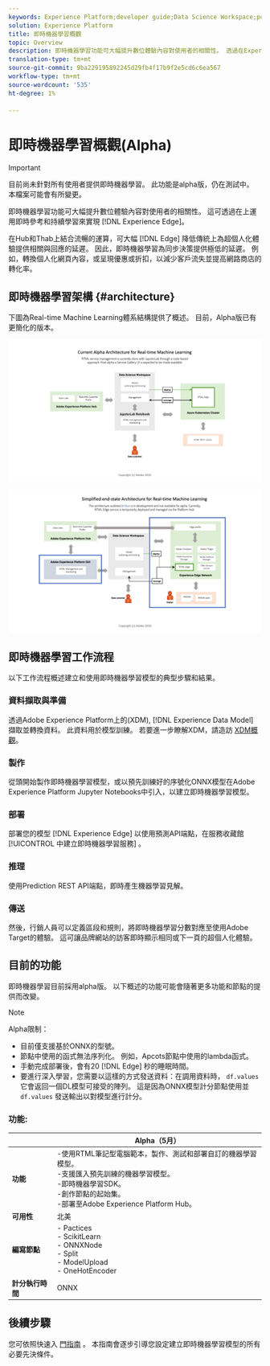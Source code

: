```yaml
---
keywords: Experience Platform;developer guide;Data Science Workspace;popular topics;Real time machine learning;
solution: Experience Platform
title: 即時機器學習概觀
topic: Overview
description: 即時機器學習功能可大幅提升數位體驗內容對使用者的相關性。 透過在Experience Edge上運用即時參考和持續學習，您就能做到這一點。
translation-type: tm+mt
source-git-commit: 9ba229195892245d29fb4f17b9f2e5cd6c6ea567
workflow-type: tm+mt
source-wordcount: '535'
ht-degree: 1%

---
```



# 即時機器學習概觀(Alpha)

>[!IMPORTANT]
>
>目前尚未針對所有使用者提供即時機器學習。 此功能是alpha版，仍在測試中。 本檔案可能會有所變更。

即時機器學習功能可大幅提升數位體驗內容對使用者的相關性。 這可透過在上運用即時參考和持續學習來實現 [!DNL Experience Edge]。

在Hub和Thab上結合流暢的運算，可大幅 [!DNL Edge] 降低傳統上為超個人化體驗提供相關與回應的延遲。 因此，即時機器學習為同步決策提供極低的延遲。 例如，轉換個人化網頁內容，或呈現優惠或折扣，以減少客戶流失並提高網路商店的轉化率。

## 即時機器學習架構 {#architecture}

下圖為Real-time Machine Learning體系結構提供了概述。 目前，Alpha版已有更簡化的版本。

![α弓](../images/rtml/alpha-arch.png)

![簡化總覽](../images/rtml/end-to-end-arch.png)

## 即時機器學習工作流程

以下工作流程概述建立和使用即時機器學習模型的典型步驟和結果。

### 資料擷取與準備

透過Adobe Experience Platform上的(XDM), [!DNL Experience Data Model] 擷取並轉換資料。 此資料用於模型訓練。 若要進一步瞭解XDM，請造訪 [XDM概觀](../../xdm/home.md)。

### 製作

從頭開始製作即時機器學習模型，或以預先訓練好的序號化ONNX模型在Adobe Experience Platform Jupyter Notebooks中引入，以建立即時機器學習模型。

### 部署

部署您的模型 [!DNL Experience Edge] 以使用預測API端點，在服務收藏館 [!UICONTROL 中建立即時機器學習服務] 。

### 推理

使用Prediction REST API端點，即時產生機器學習見解。

### 傳送

然後，行銷人員可以定義區段和規則，將即時機器學習分數對應至使用Adobe Target的體驗。 這可讓品牌網站的訪客即時顯示相同或下一頁的超個人化體驗。

## 目前的功能

即時機器學習目前採用alpha版。 以下概述的功能可能會隨著更多功能和節點的提供而改變。

>[!NOTE]
>
> Alpha限制：
> - 目前僅支援基於ONNX的型號。
> - 節點中使用的函式無法序列化。 例如，Apcots節點中使用的lambda函式。
> - 手動完成部署後，會有20 [!DNL Edge] 秒的睡眠時間。
> - 要進行深入學習，您需要以這樣的方式發送資料：在調用資料時， `df.values` 它會返回一個DL模型可接受的陣列。 這是因為ONNX模型計分節點使用並 `df.values` 發送輸出以對模型進行計分。



### 功能:

|  | Alpha（5月） |
| --- | --- |
| **功能** | -使用RTML筆記型電腦範本，製作、測試和部署自訂的機器學習模型。 <br> -支援匯入預先訓練的機器學習模型。 <br> -即時機器學習SDK。 <br> -創作節點的起始集。 <br> -部署至Adobe Experience Platform Hub。 |
| **可用性** | 北美 |
| **編寫節點** | - Pactices <br> - ScikitLearn <br> - ONNXNode <br> - Split <br> - ModelUpload <br> - OneHotEncoder |
| **計分執行時間** | ONNX |

## 後續步驟

您可依照快速入 [門指南](./getting-started.md) 。 本指南會逐步引導您設定建立即時機器學習模型的所有必要先決條件。

